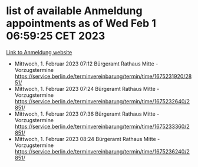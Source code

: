 # list of available Anmeldung appointments as of Wed Feb  1 06:59:25 CET 2023
[Link to Anmeldung website](https://service.berlin.de/terminvereinbarung/termin/tag.php?termin=0&anliegen[]=120686&dienstleisterlist=122210,122217,327316,122219,327312,122227,327314,122231,327346,122243,327348,122252,329742,122260,329745,122262,329748,122254,329751,122271,327278,122273,327274,122277,327276,330436,122280,327294,122282,327290,122284,327292,327539,122291,327270,122285,327266,122286,327264,122296,327268,150230,329760,122301,327282,122297,327286,122294,327284,122312,329763,122314,329775,122304,327330,122311,327334,122309,327332,122281,327352,122279,329772,122276,327324,122274,327326,122267,329766,122246,327318,122251,327320,122257,327322,122208,327298,122226,327300,121362,121364&herkunft=http%3A%2F%2Fservice.berlin.de%2Fdienstleistung%2F120686%2F)
- Mittwoch, 1. Februar 2023 07:12 Bürgeramt Rathaus Mitte - Vorzugstermine https://service.berlin.de/terminvereinbarung/termin/time/1675231920/2851/
- Mittwoch, 1. Februar 2023 07:24 Bürgeramt Rathaus Mitte - Vorzugstermine https://service.berlin.de/terminvereinbarung/termin/time/1675232640/2851/
- Mittwoch, 1. Februar 2023 07:36 Bürgeramt Rathaus Mitte - Vorzugstermine https://service.berlin.de/terminvereinbarung/termin/time/1675233360/2851/
- Mittwoch, 1. Februar 2023 08:24 Bürgeramt Rathaus Mitte - Vorzugstermine https://service.berlin.de/terminvereinbarung/termin/time/1675236240/2851/
